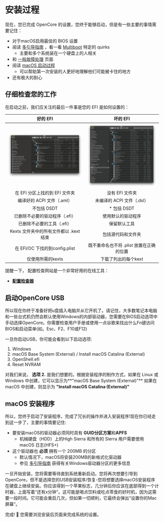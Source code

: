 # 安装过程

现在，您已完成 OpenCore 的设置，您终于能够启动，但是有一些主要的事情需要记住：

* 对于macOS启用最佳的 BIOS 设置 
* 阅读 [多引导指南](https://hackintosh-multiboot.gitbook.io/hackintosh-multiboot/) ，看一看 [Multiboot](https://dortania.github.io/OpenCore-Post-Install/multiboot/bootstrap.html#prerequisites) 特定的 quirks
  * 主要和多个系统装在一个硬盘上的人相关
* 和 [一般故障处理](../troubleshooting/troubleshooting.md) 页面
* 阅读 [macOS 启动过程](../troubleshooting/boot.md)
  * 可以帮助第一次安装的人更好地理解他们可能被卡住的地方
* 还有极大的耐心

## 仔细检查您的工作

在启动之前，我们应关注的最后一件事是您的 EFI 是如何设置的：

好的 EFI          |  坏的 EFI
:-------------------------:|:-------------------------:
![](../images/installation/install-md/good-efi.png)  |  ![](../images/installation/install-md/bad-efi.png)
在 EFI 分区上找的到 EFI 文件夹 | 没有 EFI 文件夹
编译好的 ACPI 文件（.aml） | 未编译的 ACPI 文件（.dsl）
不包括 DSDT |* 包括 DSDT
已删除不必要的驱动程序（.efi） | 使用默认的驱动程序
已删除不必要的工具（.efi） | 保留默认工具
Kexts 文件夹中的所有文件都以 .kext 结束 | 包括源代码和文件夹
在 EFI/OC 下找的到config.plist | 既不重命名也不将 .plist 放置在正确的位置
仅使用所需的kexts| 下载了列出的每个kext

提醒一下， 配置检查网站是一个非常好用的在线工具：

* [**配置检查器**](https://opencore.slowgeek.com)

## 启动OpenCore USB

所以现在你终于准备好把u盘插入电脑并从它开机了。请记住，大多数笔记本电脑和一些台式机仍然会默认使用Windows的内部驱动器，您需要在BIOS启动选项中手动选择OpenCore。你需要检查用户手册或使用一点谷歌来找出什么Fn键访问BIOS和启动菜单(如。Esc、F2、F10或F12)

一旦你启动USB，你可能会看到以下启动选项:

1. Windows
2. macOS Base System (External) / Install macOS Catalina (External)
3. OpenShell.efi
4. Reset NVRAM

对我们来说， **选项 2.** 是我们想要的。根据安装程序的制作方式，如果在 Linux 或 Windows 中创建，它可以显示为**"macOS Base System (External)"** 如果在 macOS 中创建，则显示为 **"Install macOS Catalina (External)"**

## macOS 安装程序

所以，您终于启动了安装程序，完成了冗长的操作并进入安装程序!现在你已经走到这一步了，主要的事情要记住:

* 要安装macOS的驱动器必须同时具有 **GUID分区方案**和**APFS**
  * 机械硬盘（HDD）上的High Sierra 和所有的 Sierra 用户需要使用 macOS 日志(HFS+)
* 这个驱动器也 **必须** 拥有一个 200MB 的分区
  * 默认情况下，macOS将安装200MB的新格式化驱动器
  * 参见 [多引导指南](https://hackintosh-multiboot.gitbook.io/hackintosh-multiboot/) 获得有关Windows驱动器分区的更多信息

一旦开始安装，您将需要等待直到系统重新启动。您将再次想要引导到OpenCore，但不是选择您的USB安装程序/恢复-您将想要选择macOS安装程序在硬盘上继续安装。你应该得到一个苹果标志，几分钟后你应该在底部得到一个计时器，上面写着“还有x分钟”。这可能是喝点饮料或吃点零食的好时机，因为这需要一段时间。它可能会重启几次，但如果一切顺利，它最终会弹出“设置你的Mac屏幕”。

完成! 🎉
您需要浏览安装后页面来完成系统的设置。
